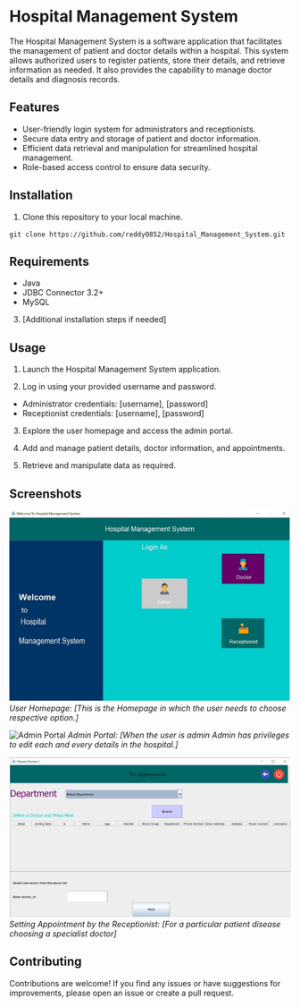 # Hospital Management System

The Hospital Management System is a software application that facilitates the management of patient and doctor details within a hospital. This system allows authorized users to register patients, store their details, and retrieve information as needed. It also provides the capability to manage doctor details and diagnosis records.

## Features

- User-friendly login system for administrators and receptionists.
- Secure data entry and storage of patient and doctor information.
- Efficient data retrieval and manipulation for streamlined hospital management.
- Role-based access control to ensure data security.

## Installation

1. Clone this repository to your local machine.
```git
git clone https://github.com/reddy0852/Hospital_Management_System.git
```

## Requirements

* Java 
* JDBC Connector 3.2+
* MySQL

3. [Additional installation steps if needed]

## Usage

1. Launch the Hospital Management System application.

2. Log in using your provided username and password.
- Administrator credentials: [username], [password]
- Receptionist credentials: [username], [password]

3. Explore the user homepage and access the admin portal.

4. Add and manage patient details, doctor information, and appointments.

5. Retrieve and manipulate data as required.

## Screenshots

![User Homepage](/screenshots/welcome_page.png)
*User Homepage: [This is the Homepage in which the user needs to choose respective option.]*

![Admin Portal](/screenshots/admin_portal.png)
*Admin Portal: [When the user is admin
Admin has privileges to edit each and every details in the hospital.]*

![Setting Appointment](/screenshots/setting_appointment.png)
*Setting Appointment by the Receptionist: [For a particular patient disease choosing a specialist doctor]*

## Contributing

Contributions are welcome! If you find any issues or have suggestions for improvements, please open an issue or create a pull request.
